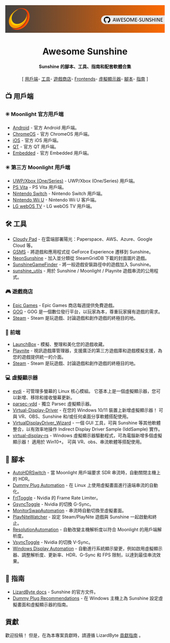 <!--lint disable awesome-heading awesome-toc double-link-->

<div align="center">
  <img src="/assets/banner.png" />
  <h1 align="center">Awesome Sunshine</h1>
  <h4 align="center">Sunshine 的腳本、工具、指南和配套軟體合集</h4>
</div>

<div align="center">
[
  <a href="#-clients">用戶端</a>-
  <a href="#%EF%B8%8F-tools">工具</a>-
  <a href="#-game-stores">遊戲商店</a>-
  <a href="#-frontends">Frontends</a>-
  <a href="#-virtual-displays">虛擬顯示器</a>-
  <a href="#-scripts">腳本</a>-
  <a href="#-guides">指南</a>
]
</div>

## 📺 用戶端

### ✳️ Moonlight 官方用戶端

- [Android](https://github.com/moonlight-stream/moonlight-android) - 官方 Android 用戶端。
- [ChromeOS](https://github.com/moonlight-stream/moonlight-chrome) - 官方 ChromeOS 用戶端。
- [iOS](https://github.com/moonlight-stream/moonlight-ios) - 官方 iOS 用戶端。
- [QT](https://github.com/moonlight-stream/moonlight-qt) - 官方 QT 用戶端。
- [Embedded](https://github.com/moonlight-stream/moonlight-embedded) - 官方 Embedded 用戶端。

### ✴️ 第三方 Moonlight 用戶端

- [UWP/Xbox (One/Series)](https://github.com/TheElixZammuto/moonlight-xbox) - UWP/Xbox (One/Series) 用戶端。
- [PS Vita](https://github.com/xyzz/vita-moonlight) - PS Vita 用戶端。
- [Nintendo Switch](https://github.com/XITRIX/Moonlight-Switch) - Nintendo Switch 用戶端。
- [Nintendo Wii U](https://github.com/GaryOderNichts/moonlight-wiiu) - Nintendo Wii U 客戶端。
- [LG webOS TV](https://github.com/mariotaku/moonlight-tv) - LG webOS TV 用戶端。

## 🛠️ 工具

- [Cloudy Pad](https://github.com/PierreBeucher/cloudypad) - 在雲端部署陽光：Paperspace、AWS、Azure、Google Cloud 等。
- [GSMS](https://github.com/LizardByte/GSMS) - 將遊戲和應用程式從 GeForce Experience 遷移到 Sunshine。
- [NeonSunshine](https://github.com/NeonLightning/NeonSunshine) - 加入並分類從 SteamGridDB 下載的封面圖片遊戲。
- [SunshineGameFinder](https://github.com/JMTK/SunshineGameFinder) - 將一般遊戲安裝路徑中的遊戲加入 Sunshine。
- [sunshine_utils](https://github.com/designer-living/sunshine_utils) - 用於 Sunshine / Moonlight / Playnite 遊戲串流的公用程式。

### 🎮 遊戲商店

- [Epic Games](https://www.epicgames.com) - Epic Games 商店每週提供免費遊戲。
- [GOG](https://www.gog.com) - GOG 是一個數位發行平台，以玩家為本，尊重玩家擁有遊戲的需求。
- [Steam](https://store.steampowered.com) - Steam 是玩遊戲、討論遊戲和創作遊戲的終極目的地。

### 💠 前端

- [LaunchBox](https://www.launchbox-app.com/) - 模擬、整理和美化您的遊戲收藏。
- [Playnite](https://github.com/JosefNemec/Playnite) - 視訊遊戲庫管理器，支援廣泛的第三方遊戲庫和遊戲模擬支援，為您的遊戲提供統一的介面。
- [Steam](https://store.steampowered.com) - Steam 是玩遊戲、討論遊戲和創作遊戲的終極目的地。

### 💻 虛擬顯示器

- [evdi](https://github.com/DisplayLink/evdi) - 可管理多螢幕的 Linux 核心模組。 它基本上是一個虛擬顯示器，您可以新增、移除和接收螢幕更新。
- [parsec-vdd](https://github.com/nomi-san/parsec-vdd) - 獨立 Parsec 虛擬顯示器。
- [Virtual-Display-Driver](https://github.com/itsmikethetech/Virtual-Display-Driver) - 在您的 Windows 10/11 裝置上新增虛擬顯示器！ 可與 VR、OBS、Sunshine 和/或任何桌面分享軟體搭配使用。
- [VirtualDisplayDriver_Wizard](https://github.com/sofmeright/VirtualDisplayDriver_Wizard) - 一個 GUI 工具，可與 Sunshine 等其他軟體整合，以有效率地操作 Indirect Display Driver Sample (IddSample) 實作。
- [virtual-display-rs](https://github.com/MolotovCherry/virtual-display-rs) - Windows 虛擬顯示器驅動程式，可為電腦新增多個虛擬顯示器！ 適用於 Win10+。 可與 VR、obs、串流軟體等搭配使用。

## 📜 腳本

- [AutoHDRSwitch](https://github.com/Nonary/AutoHDRSwitch) - 當 Moonlight 用戶端要求 SDR 串流時，自動關閉主機上的 HDR。
- [Dummy Plug Automation](https://github.com/XenHat/dummy-plug-automation) - 在 Linux 上使用虛擬畫面進行遠端串流的自動化。
- [FrlToggle](https://github.com/FrogTheFrog/frl-toggle) - Nvidia 的 Frame Rate Limiter。
- [GsyncToggle](https://github.com/FrogTheFrog/gsync-toggle) - Nvidia 的切換 G-Sync。
- [MonitorSwapAutomation](https://github.com/Nonary/MonitorSwapAutomation) - 串流時自動切換至虛擬畫面。
- [PlayNiteWatcher](https://github.com/Nonary/PlayNiteWatcher) - 設定 Steam/PlayNite 遊戲與 Sunshine 一起啟動和終止。
- [ResolutionAutomation](https://github.com/Nonary/ResolutionAutomation) - 自動改變主機解析度以符合 Moonlight 的用戶端解析度。
- [VsyncToggle](https://github.com/xanderfrangos/vsync-toggle) - Nvidia 的切換 V-Sync。
- [Windows Display Automation](https://github.com/fehbari/sunshine-scripts) - 自動進行系統顯示變更，例如啟用虛擬顯示器、調整解析度、更新率、HDR、G-Sync 和 FPS 限制，以達到最佳串流效果。

## 📓 指南

- [LizardByte docs](https://docs.lizardbyte.dev/projects/sunshine) - Sunshine 的官方文件。
- [Dummy Plug Recommendations](https://github.com/Nonary/documentation/wiki/DummyPlugs) - 在 Windows 主機上為 Sunshine 設定虛擬畫面和虛擬顯示器的指南。

## 貢獻

歡迎投稿！ 但是，在為本專案貢獻時，請遵循 LizardByte
[貢獻指南](https://docs.lizardbyte.dev/latest/developers/contributing.html)
。
